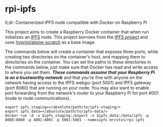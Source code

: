 # rpi-ipfs
tl;dr: Containerized IPFS node compatible with Docker on Raspberry Pi

This project aims to create a Raspberry Docker container that when run initializes an [IPFS](https://ipfs.io) node. This project borrows from the [IPFS project](https://github.com/ipfs/go-ipfs) and uses [hypriot/alpine-scratch](https://hub.docker.com/r/hypriot/rpi-alpine-scratch/) as a base image.
	
The commands below will create a container that exposes three ports, while creating two directories on the container's host, and mapping them to directories on the container. You can set the paths to these directories in the commands below, just make sure that Docker has read and write access to where you set them. ***These commands assume that your Raspberry Pi is on a trustworthy network*** and that you're fine with anyone on the network having access to the IPFS webgui (port 5001) and IPFS gateway (port 8080) that are running on your node. You may also want to enable port forwarding from the network's router to your Raspberry Pi for port 4001 (node to node communications). 

	export ipfs_staging=</absolute/path/to/ipfs-staging/>
	export ipfs_data=</absolute/path/to/ipfs-data/>
	docker run -d -v $ipfs_staging:/export -v $ipfs_data:/data/ipfs -p 8080:8080 -p 4001:4001 -p 5001:5001 --name=ipfs mrcstvn/rpi-ipfs
	
